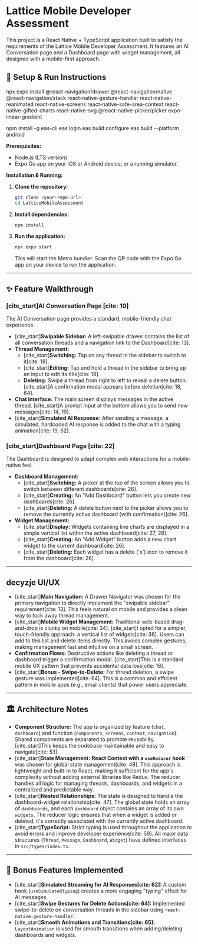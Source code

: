 # Lattice Mobile Developer Assessment

This project is a React Native + TypeScript application built to satisfy the requirements of the Lattice Mobile Developer Assessment. It features an AI Conversation page and a Dashboard page with widget management, all designed with a mobile-first approach.

## 🚀 Setup & Run Instructions

npx expo install @react-navigation/drawer @react-navigation/native @react-navigation/stack react-native-gesture-handler react-native-reanimated react-native-screens react-native-safe-area-context react-native-gifted-charts react-native-svg @react-native-picker/picker expo-linear-gradient

npm install -g eas-cli
eas login
eas build:configure
eas build --platform android

**Prerequisites:**

- Node.js (LTS version)
- Expo Go app on your iOS or Android device, or a running simulator.

**Installation & Running:**

1.  **Clone the repository:**

    ```bash
    git clone <your-repo-url>
    cd LatticeMobileAssessment
    ```

2.  **Install dependencies:**

    ```bash
    npm install
    ```

3.  **Run the application:**
    ```bash
    npx expo start
    ```
    This will start the Metro bundler. Scan the QR code with the Expo Go app on your device to run the application.

---

## ✨ Feature Walkthrough

### [cite_start]AI Conversation Page [cite: 10]

The AI Conversation page provides a standard, mobile-friendly chat experience.

- [cite_start]**Swipable Sidebar:** A left-swipable drawer contains the list of all conversation threads and a navigation link to the Dashboard[cite: 13].
- **Thread Management:**
  - [cite_start]**Switching:** Tap on any thread in the sidebar to switch to it[cite: 18].
  - [cite_start]**Editing:** Tap and hold a thread in the sidebar to bring up an input to edit its title[cite: 18].
  - **Deleting:** Swipe a thread from right to left to reveal a delete button. [cite_start]A confirmation modal appears before deletion[cite: 18, 64].
- **Chat Interface:** The main screen displays messages in the active thread. [cite_start]A prompt input at the bottom allows you to send new messages[cite: 14, 19].
- [cite_start]**Simulated AI Response:** After sending a message, a simulated, hardcoded AI response is added to the chat with a typing animation[cite: 19, 62].

### [cite_start]Dashboard Page [cite: 22]

The Dashboard is designed to adapt complex web interactions for a mobile-native feel.

- **Dashboard Management:**
  - [cite_start]**Switching:** A picker at the top of the screen allows you to switch between different dashboards[cite: 26].
  - [cite_start]**Creating:** An "Add Dashboard" button lets you create new dashboards[cite: 26].
  - [cite_start]**Deleting:** A delete button next to the picker allows you to remove the currently active dashboard (with confirmation)[cite: 26].
- **Widget Management:**
  - [cite_start]**Display:** Widgets containing line charts are displayed in a simple vertical list within the active dashboard[cite: 27, 28].
  - [cite_start]**Creating:** An "Add Widget" button adds a new chart widget to the current dashboard[cite: 26].
  - [cite_start]**Deleting:** Each widget has a delete ('x') icon to remove it from the dashboard[cite: 26].

---

## decyzje UI/UX

- [cite_start]**Main Navigation:** A Drawer Navigator was chosen for the primary navigation to directly implement the "swipable sidebar" requirement[cite: 13]. This feels natural on mobile and provides a clean way to tuck away thread management.
- [cite_start]**Mobile Widget Management:** Traditional web-based drag-and-drop is clunky on mobile[cite: 34]. [cite_start]I opted for a simpler, touch-friendly approach: a vertical list of widgets[cite: 36]. Users can add to this list and delete items directly. This avoids complex gestures, making management fast and intuitive on a small screen.
- **Confirmation Flows:** Destructive actions like deleting a thread or dashboard trigger a confirmation modal. [cite_start]This is a standard mobile UX pattern that prevents accidental data loss[cite: 18].
- [cite_start]**Bonus - Swipe-to-Delete:** For thread deletion, a swipe gesture was implemented[cite: 64]. This is a common and efficient pattern in mobile apps (e.g., email clients) that power users appreciate.

---

## 🏛️ Architecture Notes

- **Component Structure:** The app is organized by feature (`chat`, `dashboard`) and function (`components`, `screens`, `context`, `navigation`). Shared components are separated to promote reusability. [cite_start]This keeps the codebase maintainable and easy to navigate[cite: 53].
- [cite_start]**State Management:** **React Context with a `useReducer` hook** was chosen for global state management[cite: 49]. This approach is lightweight and built-in to React, making it sufficient for the app's complexity without adding external libraries like Redux. The reducer handles all logic for managing threads, dashboards, and widgets in a centralized and predictable way.
- [cite_start]**Nested Relationships:** The state is designed to handle the dashboard-widget relationship[cite: 47]. The global state holds an array of `dashboards`, and each `dashboard` object contains an array of its own `widgets`. The reducer logic ensures that when a widget is added or deleted, it's correctly associated with the currently active dashboard.
- [cite_start]**TypeScript:** Strict typing is used throughout the application to avoid errors and improve developer experience[cite: 59]. All major data structures (`Thread`, `Message`, `Dashboard`, `Widget`) have defined interfaces in `src/types/index.ts`.

---

## 🎁 Bonus Features Implemented

- [cite_start]**Simulated Streaming for AI Responses[cite: 62]:** A custom hook (`useSimulatedTyping`) creates a more engaging "typing" effect for AI messages.
- [cite_start]**Swipe Gestures for Delete Actions[cite: 64]:** Implemented swipe-to-delete on conversation threads in the sidebar using `react-native-gesture-handler`.
- [cite_start]**Smooth Animations and Transitions[cite: 65]:** `LayoutAnimation` is used for smooth transitions when adding/deleting dashboards and widgets.
